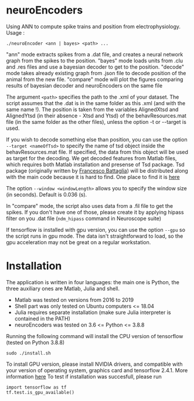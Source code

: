 # neuroEncoders
Using ANN to compute spike trains and position from electrophysiology.
Usage :
```
./neuroEncoder <ann | bayes> <path> ...
```
"ann" mode extracts spikes from a .dat file, and creates a neural network graph from the spikes to the position. "bayes" mode loads units from .clu and .res files and use a bayesian decoder to get to the position. "decode" mode takes already existing graph from .json file to decode position of the animal from the new file. "compare" mode will plot the figures comparing results of bayesian decoder and neuroEncoders on the same file

The argument ```<path>``` specifies the path to the .xml of your dataset. The script assumes that the .dat is in the same folder as this .xml (and with the same name !). The position is taken from the variables AlignedXtsd and AlignedYtsd (in their absence - Xtsd and Ytsd) of the behavResources.mat file (in the same folder as the other files), unless the option -t or --target is used.

If you wish to decode something else than position, you can use the option ```--target <nameOfTsd>``` to specify the name of tsd object inside the behavResources.mat file. If specified, the data from this object will be used as target for the decoding. We get decoded features from Matlab files, which requires both Matlab installation and presense of Tsd package. Tsd package (originally written by [Francesco Battaglia](https://www.ru.nl/english/people/battaglia-f/)) will be distributed along with the main code because it is hard to find. One place to find it is [here](https://github.com/PeyracheLab/TStoolbox)

The option ```--window <windowLength>``` allows you to specify the window size (in seconds). Default is 0.036 (s).

In "compare" mode, the script also uses data from a .fil file to get the spikes. If you don't have one of those, please create it by applying hipass filter on you .dat file (`ndm_hipass` command in Neuroscope suite)

If tensorflow is installed with gpu version, you can use the option ```--gpu``` so the script runs in gpu mode. The data isn't straightforward to load, so the gpu acceleration may not be great on a regular workstation.

# Installation
The application is written in four languages: the main one is Python, the three auxiliary ones are Matlab, Julia and shell.
* Matlab was tested on versions from 2016 to 2019
* Shell part was only tested on Ubuntu computers <= 18.04
* Julia requires separate installation (make sure Julia interpreter is contained in the PATH)
* neuroEncoders was tested on 3.6 <= Python <= 3.8.8 

Running the following command will install the CPU version of tensorflow (tested on Python 3.8.8)
```
sudo ./install.sh
```

To install GPU version, please install NVIDIA drivers, <CUDA> and <CUDNN> compatible with your version of operating system, graphics card and tensorflow 2.4.1. More information [here](https://www.tensorflow.org/install/gpu)
To test if installation was succesfull, please run
```
import tensorflow as tf
tf.test.is_gpu_available()
```

